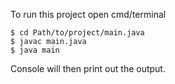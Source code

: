 To run this project open cmd/terminal

	$ cd Path/to/project/main.java
	$ javac main.java
	$ java main
	
Console will then print out the output.